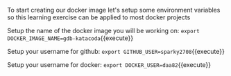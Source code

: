 To start creating our docker image let's setup some environment variables
so this learning exercise can be applied to most docker projects

Setup the name of the docker image you will be working on:
`export DOCKER_IMAGE_NAME=gdb-katacoda`{{execute}}

Setup your username for github:
`export GITHUB_USER=sparky2708`{{execute}}

Setup your username for docker:
`export DOCKER_USER=daa82`{{execute}}

